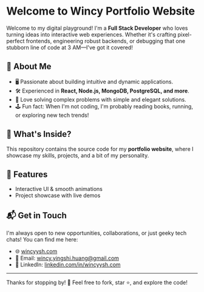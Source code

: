 # Welcome to Wincy Portfolio Website

Welcome to my digital playground! I'm a **Full Stack Developer** who loves turning ideas into interactive web experiences. Whether it's crafting pixel-perfect frontends, engineering robust backends, or debugging that one stubborn line of code at 3 AM—I've got it covered!

## 🌟 About Me

- 🖥️ Passionate about building intuitive and dynamic applications.
- 🛠️ Experienced in **React, Node.js, MongoDB, PostgreSQL, and more**.
- 🧩 Love solving complex problems with simple and elegant solutions.
- 🕹️ Fun fact: When I'm not coding, I'm probably reading books, running, or exploring new tech trends!

## 📂 What's Inside?

This repository contains the source code for my **portfolio website**, where I showcase my skills, projects, and a bit of my personality. 

## 🚀 Features

- Interactive UI & smooth animations
- Project showcase with live demos
<!-- - Contact form to get in touch -->

## 📬 Get in Touch

I'm always open to new opportunities, collaborations, or just geeky tech chats! You can find me here:

- 🌐 [wincyysh.com](https://wincyysh.com/)
- 📧 Email: [wincy.yingshi.huang@gmail.com](mailto:youremail@wincy.yingshi.huang@gmail.com)
- 💼 LinkedIn: [linkedin.com/in/wincyysh.com](https://linkedin.com/in/wincyysh)

---

Thanks for stopping by! 🚀 Feel free to fork, star ⭐, and explore the code!

